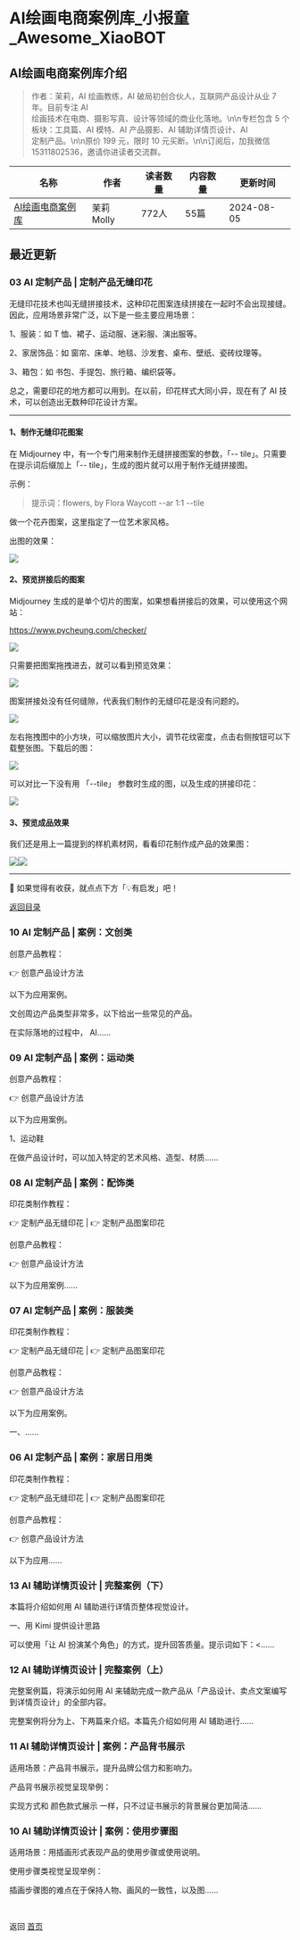 # AI绘画电商案例库_小报童_Awesome_XiaoBOT

## AI绘画电商案例库介绍
> 作者：茉莉，AI 绘画教练，AI 破局初创合伙人，互联网产品设计从业 7 年。目前专注 AI  
绘画技术在电商、摄影写真、设计等领域的商业化落地。\n\n专栏包含 5 个板块：工具篇、AI 模特、AI 产品摄影、AI 辅助详情页设计、AI  
定制产品。​\n​\n原价 199 元，限时 10 元买断。​\n​\n订阅后，加我微信 15311802536，邀请你进读者交流群。  
  


|名称|作者|读者数量|内容数量|更新时间|
|---|---|---|---|---|
|[AI绘画电商案例库](https://xiaobot.net/p/mollyaihhds?refer=0b133df9-27dc-423b-8101-639049001c13)|茉莉Molly|772人|55篇|2024-08-05|

## 最近更新
### 03 AI 定制产品 | 定制产品无缝印花

无缝印花技术也叫无缝拼接技术，这种印花图案连续拼接在一起时不会出现接缝。因此，应用场景非常广泛，以下是一些主要应用场景：

1、服装：如 T 恤、裙子、运动服、迷彩服、演出服等。

2、家居饰品：如 窗帘、床单、地毯、沙发套、桌布、壁纸、瓷砖纹理等。

3、箱包：如 书包、手提包、旅行箱、编织袋等。

总之，需要印花的地方都可以用到。在以前，印花样式大同小异，现在有了 AI 技术，可以创造出无数种印花设计方案。

* * *

#### 1、制作无缝印花图案

在 Midjourney 中，有一个专门用来制作无缝拼接图案的参数，「-- tile」。只需要在提示词后缀加上「--
tile」，生成的图片就可以用于制作无缝拼接图。

示例：

> 提示词：flowers, by Flora Waycott --ar 1:1 --tile

做一个花卉图案，这里指定了一位艺术家风格。

出图的效果：

![](https://static.xiaobot.net/file/2024-08-05/292516/6c2f44188dab97a2bac8cc5186fbd281.png)

#### 2、预览拼接后的图案

Midjourney 生成的是单个切片的图案，如果想看拼接后的效果，可以使用这个网站：

<https://www.pycheung.com/checker/>

![](https://static.xiaobot.net/file/2024-08-05/292516/752eba6fa4c485faccd62eeadadc91fc.png)

只需要把图案拖拽进去，就可以看到预览效果：

![](https://static.xiaobot.net/file/2024-08-05/292516/deadcefa46a793b7e5cadee3d8c74204.png)

图案拼接处没有任何缝隙，代表我们制作的无缝印花是没有问题的。

![](https://static.xiaobot.net/file/2024-08-05/292516/4851fffedb1a67e31d5ec8ce68d2dd31.png)

左右拖拽图中的小方块，可以缩放图片大小，调节花纹密度，点击右侧按钮可以下载整张图。下载后的图：

![](https://static.xiaobot.net/file/2024-08-05/292516/0af9d5dd149bf5249bf56f9d4c222834.png)

可以对比一下没有用 「--tile」 参数时生成的图，以及生成的拼接印花：

![](https://static.xiaobot.net/file/2024-08-05/292516/dc20adfbe031ae952041da6086f76342.png)

#### 3、预览成品效果

我们还是用上一篇提到的样机素材网，看看印花制作成产品的效果图：

![](https://static.xiaobot.net/file/2024-08-05/292516/20b262297b2178ecf303d9e5eece2e22.png)![](https://static.xiaobot.net/file/2024-08-05/292516/3ec0514c8bf646f6ec5a7ccf044ad3c7.png)

* * *

🤗 如果觉得有收获，就点点下方「💡有启发」吧！

[返回目录](https://xiaobot.net/post/4620d7cb-8b15-477e-97a8-69f6917dbed8)

### 10 AI 定制产品 | 案例：文创类

创意产品教程：

👉 创意产品设计方法

以下为应用案例。

文创周边产品类型非常多，以下给出一些常见的产品。

在实际落地的过程中， AI......

### 09 AI 定制产品 | 案例：运动类

创意产品教程：

👉 创意产品设计方法

以下为应用案例。

1、运动鞋

在做产品设计时，可以加入特定的艺术风格、造型、材质......

### 08 AI 定制产品 | 案例：配饰类

印花类制作教程：

👉 定制产品无缝印花 | 👉 定制产品图案印花

创意产品教程：

👉 创意产品设计方法

以下为应用案例......

### 07 AI 定制产品 | 案例：服装类

印花类制作教程：

👉 定制产品无缝印花 | 👉 定制产品图案印花

创意产品教程：

👉 创意产品设计方法

以下为应用案例。

一、......

### 06 AI 定制产品 | 案例：家居日用类

印花类制作教程：

👉 定制产品无缝印花 | 👉 定制产品图案印花

创意产品教程：

👉 创意产品设计方法

以下为应用......

### 13 AI 辅助详情页设计 | 完整案例（下）

本篇将介绍如何用 AI 辅助进行详情页整体视觉设计。

一、用 Kimi 提供设计思路

可以使用「让 AI 扮演某个角色」的方式，提升回答质量。提示词如下：<......

### 12 AI 辅助详情页设计 | 完整案例（上）

完整案例篇，将演示如何用 AI 来辅助完成一款产品从「产品设计、卖点文案编写到详情页设计」的全部内容。

完整案例将分为上、下两篇来介绍。本篇先介绍如何用 AI 辅助进行......

### 11 AI 辅助详情页设计 | 案例：产品背书展示

适用场景：产品背书展示，提升品牌公信力和影响力。

产品背书展示视觉呈现举例：

实现方式和 颜色款式展示 一样，只不过证书展示的背景展台更加简洁......

### 10 AI 辅助详情页设计 | 案例：使用步骤图

适用场景：用插画形式表现产品的使用步骤或使用说明。

使用步骤类视觉呈现举例：

插画步骤图的难点在于保持人物、画风的一致性，以及图......


<a href="https://github.com/Reno9527/awesome-xiaobot" style="color: white; text-decoration: none;">awesome-xiaobot</a>

返回 [首页](../README.md)
